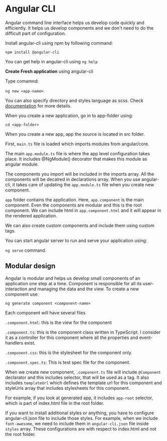 # Angular CLI

Angular command line interface helps us develop code quickly and efficiently. It helps us develop components and we don't need to do the difficult part of configuration.

Install angular-cli using npm by following command:

`npm install @angular-cli`

You can get help in angular-cli using `ng help`

**Create Fresh application** using angular-cli

Type comamnd:

`ng new <app-name>`.

You can also specify directory and styles language as scss. Check [documentation](https://github.com/angular/angular-cli/wiki) for more details.

When you create a new application, go in to app-folder using:

`cd <app-folder>`

When you create a new app, app the source is located in src folder.

First, `main.ts` file is loaded which imports modules from angular/core.

The main `app.module.ts` file is where the app level configuration takes place. It includes @NgModule() decorator that makes this module as angular module.

The components you import will be included in the imports array. All the components will be decalred in declarations array. When you use angular-cli, it takes care of updating the  `app.module.ts` file when you create new component.

`app` folder contains the application. Here, `app.component` is the main component. Even the components are modular and this is the root component. We can include html in `app.component.html` and it will appear in the rendered application.

We can also create custom components and include them using custom tags.


You can start angular server to run and serve your application using:

`ng serve` command.

## Modular design

Angular is modular and helps us develop small components of an application one step at a time. Component is responsible for all its user-interaction and managing the data and the view. To create a new component use:

`ng generate component <component-name>`

Each component will have several files

 `.component.html`: this is the view for the component

 `.component.ts`: this is the component class written in TypeScript. I consider it as a controller for this component where all the properties and event-handlers exist.

 `.component.css`: this is the stylesheet for the component only.

 `.component.spec.ts`: This is test spec file for the component.

 When we create new component, `.component.ts` file will include `@Component` declarator and this includes selector, that will be used as a tag. It also includes `templateUrl` which defines the template url for this component and styleUrls array that includes stylesheets for this component.

 For example, if you look at generated app, it includes `app-root` selector, which is part of index.html file in the root folder.

 If you want to install additional styles or anything, you have to configure angular-cli.json file to include those styles. For example, when we include `font-awesome`, we need to include them in `angular-cli.json` file inside `styles` array. These configurations are with respect to index.html and not the root folder.
